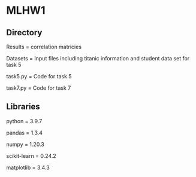 # MLHW1

## Directory

Results = correlation matricies

Datasets = Input files including titanic information and student data set for task 5

task5.py = Code for task 5

task7.py = Code for task 7


## Libraries

python = 3.9.7

pandas = 1.3.4

numpy = 1.20.3

scikit-learn = 0.24.2

matplotlib = 3.4.3
